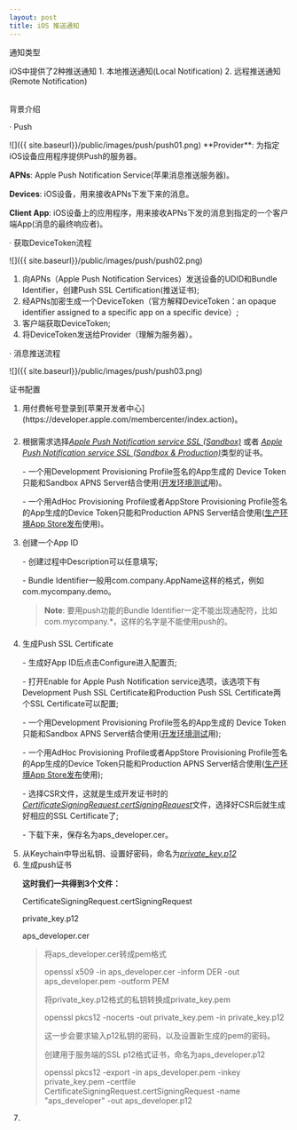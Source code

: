 ```yaml
---
layout: post
title: iOS 推送通知
---
```


<p class="subTitle">通知类型</p>
iOS中提供了2种推送通知
1. 本地推送通知(Local Notification)
2. 远程推送通知(Remote Notification)
<br />
<br />
<p class="subTitle">背景介绍</p>
<p class="listRowTitle">&middot; Push</p>
![]({{ site.baseurl}}/public/images/push/push01.png)
**Provider**: 为指定iOS设备应用程序提供Push的服务器。

**APNs**: Apple Push Notification Service(苹果消息推送服务器)。

**Devices**: iOS设备，用来接收APNs下发下来的消息。

**Client App**: iOS设备上的应用程序，用来接收APNs下发的消息到指定的一个客户端App(消息的最终响应者)。

<p class="listRowTitle">&middot; 获取DeviceToken流程</p>
![]({{ site.baseurl}}/public/images/push/push02.png)
<ol>
    <li>向APNs（Apple Push Notification Services）发送设备的<font class="specialText">UDID</font>和<font class="specialText">Bundle Identifier</font>，创建Push SSL Certification(推送证书);</li>
    <li>经APNs加密生成一个<font class="specialText">DeviceToken</font>（官方解释DeviceToken：an opaque identifier assigned to a specific app on a specific device）;</li>
    <li>客户端获取<font class="specialText">DeviceToken</font>;</li>
    <li>将DeviceToken发送给Provider（理解为服务器）。</li>
</ol>

<p class="listRowTitle">&middot; 消息推送流程</p>
![]({{ site.baseurl}}/public/images/push/push03.png)

<p class="subTitle">证书配置</p>
<ol>
    <li style="margin-bottom: 20px;">用付费帐号登录到[苹果开发者中心](https://developer.apple.com/membercenter/index.action)。</li>
    <li>根据需求选择<i><u>Apple Push Notification service SSL <font class="specialText">(Sandbox)</font></u></i> 或者 <i><u>Apple Push Notification service SSL <font class="specialText">(Sandbox & Production)</font></u></i>类型的证书。
        <p class="indentText">- 一个用Development Provisioning Profile签名的App生成的 Device Token只能和Sandbox APNS Server结合使用(<u>开发环境测试</u>用)。</p>
        <p class="indentText">- 一个用AdHoc Provisioning Profile或者AppStore Provisioning Profile签名的App生成的Device Token只能和Production APNS Server结合使用(<u>生产环境App Store发布</u>使用)。</p>
    </li>
    <li>创建一个App ID
        <p class="indentText">- 创建过程中Description可以任意填写;</p>
        <p class="indentText">- Bundle Identifier一般用com.company.AppName这样的格式，例如com.mycompany.demo。</p>
        <blockquote style="margin-bottom: 20px;">
            <b>Note</b>: 要用push功能的Bundle Identifier一定不能出现通配符，比如com.mycompany.*，这样的名字是不能使用push的。
        </blockquote>
    </li>
    <li>生成Push SSL Certificate
        <p class="indentText">- 生成好App ID后点击Configure进入配置页;</p>
        <p class="indentText">- 打开Enable for Apple Push Notification service选项，该选项下有Development Push SSL Certificate和Production Push SSL Certificate两个SSL Certificate可以配置;</p>
        <p class="indentText">- 一个用Development Provisioning Profile签名的App生成的 Device Token只能和Sandbox APNS Server结合使用(<u>开发环境测试</u>用);</p>
        <p class="indentText">- 一个用AdHoc  Provisioning Profile或者AppStore  Provisioning Profile签名的App生成的Device Token只能和Production APNS Server结合使用(<u>生产环境App Store发布</u>使用);</p>
        <p class="indentText">- 选择CSR文件，这就是生成开发证书时的<i><u>CertificateSigningRequest.certSigningRequest</u></i>文件，选择好CSR后就生成好相应的SSL Certificate了;</p>
        <p class="indentText">- 下载下来，保存名为aps_developer.cer。</p>
    </li>
    <li>从Keychain中导出私钥、设置好密码，命名为<i><u>private_key.p12</u></i></li>
    <li>生成push证书
        <p class="indentText"><b>这时我们一共得到3个文件：</b></p>
        <p class="indentText">CertificateSigningRequest.certSigningRequest</p>
        <p class="indentText">private_key.p12</p>
        <p class="indentText">aps_developer.cer</p>
        <blockquote>
            <p class="specialText">将aps_developer.cer转成pem格式</p>
            <p>openssl x509 -in aps_developer.cer -inform DER -out aps_developer.pem -outform PEM</p>
            <p />
            <p class="specialText">将private_key.p12格式的私钥转换成private_key.pem</p>
            <p>openssl pkcs12 -nocerts -out private_key.pem -in private_key.p12</p>
            <p>这一步会要求输入p12私钥的密码，以及设置新生成的pem的密码。</p>
            <p />
            <p class="specialText">创建用于服务端的SSL p12格式证书，命名为aps_developer.p12</p>
            <p>openssl pkcs12 -export -in aps_developer.pem -inkey private_key.pem -certfile CertificateSigningRequest.certSigningRequest -name "aps_developer" -out aps_developer.p12</p>
        </blockquote>
    </li>
    <li>
    </li>
</ol>


